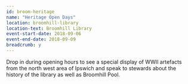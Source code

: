 ```yaml
---
id: broom-heritage
name: "Heritage Open Days"
location: broomhill-library
location-text: Broomhill Library
event-start-date: 2018-09-06
event-end-date: 2018-09-09
breadcrumb: y
---
```


Drop in during opening hours to see a special display of WWII artefacts from the north west area of Ipswich and speak to stewards about the history of the library as well as Broomhill Pool.
